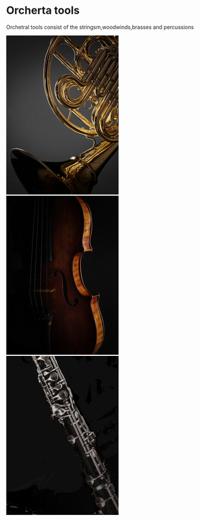 <!DOCTYPE html>
<html lang="zh-cn">
  <head>
    <meta charset="utf-8">
  </head>
  <body>
    <h1>Orcherta tools</h1>
    <p>Orchetral tools consist of the stringsm,woodwinds,brasses and percussions</p>
    <span>
    <img src="smc0406_portrait_productview.jpg" alt="brass">
    <img src="smc0201_portrait_productview.jpg" alt="string">
    <img src="smc0200_portrait_productview.jpg" alt="woodwind">
    </span>
  </body>
</html>
